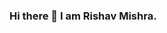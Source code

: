 ### Hi there 👋  I am Rishav Mishra.
<!--
**RishavMishraRM/RishavMishraRM** is a ✨ _special_ ✨ repository because its `README.md` (this file) appears on your GitHub profile.


-  3rd Year B.tech student in Computer Science and Engineering at SRM University.
-  Incoming Research Intern'21 at NIT Patna.
-  I’m currently working on Machine Learning, Statistics, Deep Learning, NLP, Computer Vision, Big Data and etc.



<a href="https://www.linkedin.com/in/rishavkumarmishra/">
  <img align="left" alt="Rishav's Linkdein" width="22px" src="https://cdn.jsdelivr.net/npm/simple-icons@v3/icons/linkedin.svg" />
</a>
<a href="https://github.com/RishavMishraRM">
  <img align="left" alt="Rishav's Github" width="22px" src="https://cdn.jsdelivr.net/npm/simple-icons@v3/icons/github.svg" />

<a href="https://www.instagram.com/the_rishav_mishra/?hl=en">
  <img align="left" alt="Rishav's Instagram" width="22px" src="https://cdn.jsdelivr.net/npm/simple-icons@v3/icons/instagram.svg" />
</a>
<a href="https://www.facebook.com/the_rishav_mishra/">
  <img align="left" alt="Rishav's Facebook" width="22px" src="https://cdn.jsdelivr.net/npm/simple-icons@v3/icons/facebook.svg" />

### Visitor Count:
![Visitor Count](https://profile-counter.glitch.me/RishavMishraRM/count.svg)

[My GitHub Stats](https://github-readme-stats.vercel.app/api/?username=RishavMishraRM&count_private=true&theme=tokyonight&showicons=true)]()
[My GitHub Language Stats](https://github-readme-stats.vercel.app/api/top-langs/?username=RishavMishraRM&langs_count=5&theme=tokyonight)]()
